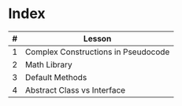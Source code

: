 # Index

| #   | Lesson                            |
| --- | --------------------------------- |
| 1   | Complex Constructions in Pseudocode          |
| 2    | Math Library  |
| 3   | Default Methods                 |
| 4   | Abstract Class vs Interface |
